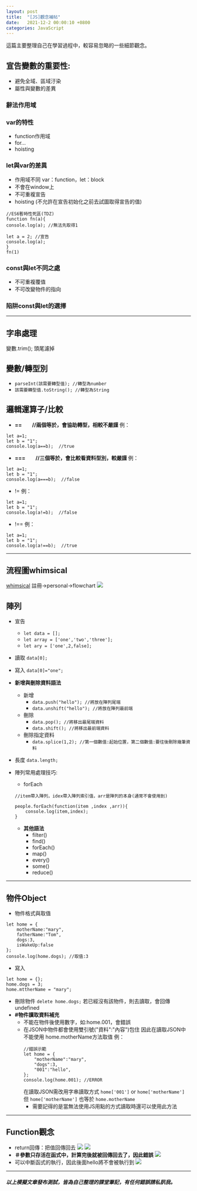 ```yaml
---
layout: post
title:  "[JS]觀念補帖"
date:   2021-12-2 00:00:10 +0800
categories: JavaScript
---
```

這篇主要整理自己在學習過程中，較容易忽略的一些細節觀念。

## 宣告變數的重要性:

* 避免全域、區域汙染
* 屬性與變數的差異

### 辭法作用域

### var的特性

* function作用域
* for...
* hoisting

### let與var的差異

* 作用域不同 var：function，let：block
* 不會在window上
* 不可重複宣告
* hoisting (不允許在宣告初始化之前去試圖取得宣告的值)

```
//ES6暫時性死區(TDZ)
function fn(a){
console.log(a); //無法先取得1

let a = 2; //宣告          
console.log(a);         
}                           
fn(1)
```

### const與let不同之處

* 不可重複覆值
* 不可改變物件的指向

### 陷阱const與let的選擇

---

## 字串處理
變數.trim();
頭尾濾掉
## 變數/轉型別
* `parseInt(該需要轉型值); //轉型為number`
* `該需要轉型值.toString(); //轉型為String`

## 邏輯運算子/比較

* **==　　//兩個等於，會協助轉型，相較不嚴謹**
例：
```
let a=1;
let b = "1";
console.log(a==b);  //true
```

* **===　　//三個等於，會比較看資料型別，較嚴謹**
例：
```
let a=1;
let b = "1";
console.log(a===b);  //false
```

* !=
例：
```
let a=1;
let b = "1";
console.log(a!=b);  //false
```

* !==
例：
```
let a=1;
let b = "1";
console.log(a!==b);  //true
```

---

## 流程圖whimsical

[whimsical](https://whimsical.com/)
註冊->personal->flowchart
![](https://i.imgur.com/nExiV1G.png)

## 陣列
* 宣告
    * `let data = [];`
    * `let array = ['one','two','three'];`
    * `let ary = ['one',2,false];`

* 讀取
`data[0];`
* 寫入
`data[0]="one";`
* **新增與刪除資料語法**
    * 新增
        * `data.push("hello"); //將放在陣列尾端` 
        * `data.unshift("hello"); //將放在陣列最前端` 
    * 刪除
        * `data.pop(); //將移出最尾端資料` 
        * `data.shift(); //將移出最前端資料` 
    * 刪除指定資料
        * `data.splice(1,2); //第一個數值:起始位置，第二個數值:要往後刪除幾筆資料`
* 長度
`data.length;`
* 陣列常用處理技巧:
    * forEach

    ```
    //item帶入陣列，idex帶入陣列索引值，arr是陣列的本身(通常不會使用到)

    people.forEach(function(item ,index ,arr)){
        console.log(item,index);
    }
    ```

    * **其他語法**
        * filter()
        * find()
        * forEach()
        * map()
        * every()
        * some()
        * reduce()

---

## 物件Object
* 物件格式與取值
```
let home = {
    motherName:"mary",
    fatherName:"Tom",
    dogs:3,
    isWakeUp:false
};
console.log(home.dogs); //取值:3
```
* 寫入
```
let home = {};
home.dogs = 3;
home.mttherName = "mary";
```
* 刪除物件
`delete home.dogs;`
若已經沒有該物件，則去讀取，會回傳undefined
* **#物件讀取資料補充**
    * 不能在物件後使用數字，如:home.001，會錯誤
    * 在JSON中物件都會使用雙引號("資料":"內容")包住
        因此在讀取JSON中不能使用 home.motherName方法取值
        例：
        ```
        //錯誤示範
        let home = {
            "motherName":"mary",
            "dogs":3,
            "001":"hello",
        };
        console.log(home.001); //ERROR
        ```
        在讀取JSON需改用字串讀取方式 `home['001']` or `home['motherName']`
        但 `home['motherName']` 也等於 `home.motherName`
        * 需要記得的是當無法使用JS用點的方式讀取時還可以使用此方法

---

## Function觀念
* return回傳：把值回傳回去
![](https://i.imgur.com/O6WC2fU.png)
![](https://i.imgur.com/6RCSIIa.png)
* **＃參數只存活在函式中，計算完後就被回傳回去了，因此錯誤**
![](https://i.imgur.com/jpYh3sh.png)
* 可以中斷函式的執行，因此後面hello將不會被執行到
![](https://i.imgur.com/1xSyvgg.png)

---

##### 以上模擬文章發布測試，皆為自己整理的課堂筆記，有任何錯誤請私訊我。